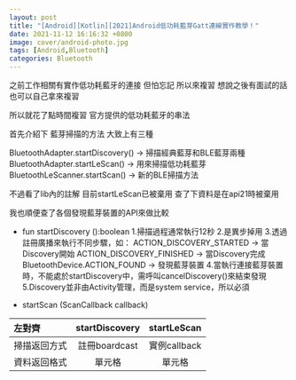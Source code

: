 ```yaml
---
layout: post
title: "[Android][Kotlin][2021]Android低功耗藍芽Gatt連線實作教學！"
date: 2021-11-12 16:16:32 +0800
image: cover/android-photo.jpg
tags: [Android,Bluetooth]
categories: Bluetooth
---
```


之前工作相關有實作低功耗藍牙的連接
但怕忘記
所以來複習
想說之後有面試的話
也可以自己拿來複習

所以就花了點時間複習
官方提供的低功耗藍牙的串法

首先介紹下
藍芽掃描的方法
大致上有三種

BluetoothAdapter.startDiscovery() -> 掃描經典藍芽和BLE藍芽兩種
BluetoothAdapter.startLeScan() -> 用來掃描低功耗藍芽
BluetoothLeScanner.startScan() -> 新的BLE掃描方法

不過看了lib內的註解
目前startLeScan已被棄用
查了下資料是在api21時被棄用


我也順便查了各個發現藍芽裝置的API來做比較
- fun startDiscovery ():boolean
1.掃描過程通常執行12秒
2.是異步掉用
3.透過註冊廣播來執行不同步驟，如：
ACTION_DISCOVERY_STARTED -> 當Discovery開始
ACTION_DISCOVERY_FINISHED  -> 當Discovery完成
BluetoothDevice.ACTION_FOUND -> 發現藍芽裝置
4.當執行連接藍芽裝置時，不能處於startDiscovery中，需呼叫cancelDiscovery()來結束發現
5.Discovery並非由Activity管理，而是system service，所以必須

- startScan (ScanCallback callback)


| 左對齊 | startDiscovery | startLeScan |
| :-----| :----: | :----: |
| 掃描返回方式 | 註冊boardcast | 實例callback |
| 資料返回格式 | 單元格 | 單元格 |

